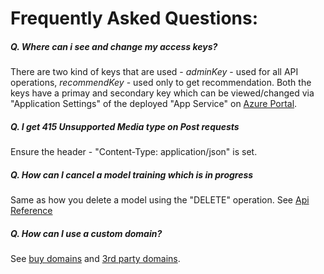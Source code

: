 # Frequently Asked Questions:

##### Q. Where can i see and change my access keys?

There are two kind of keys that are used - *adminKey* - used for all API operations, *recommendKey* - used only to get recommendation. Both the keys have a primay and secondary key which can be viewed/changed via "Application Settings" of the deployed "App Service" on [Azure Portal](http://portal.azure.com). 

##### Q. I get 415 Unsupported Media type on Post requests

Ensure the header - "Content-Type: application/json" is set.

##### Q. How can I cancel a model training which is in progress

Same as how you delete a model using the "DELETE" operation. See [Api Reference](api-reference.md)

##### Q. How can I use a custom domain?

See [buy domains](https://docs.microsoft.com/en-us/azure/app-service-web/custom-dns-web-site-buydomains-web-app) and [3rd party domains](https://docs.microsoft.com/en-us/azure/app-service-web/web-sites-custom-domain-name).



